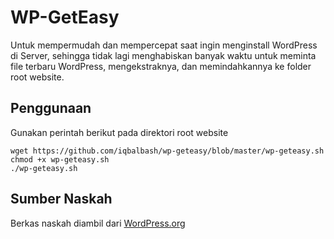 # WP-GetEasy
Untuk mempermudah dan mempercepat saat ingin menginstall WordPress di Server, sehingga tidak lagi menghabiskan banyak waktu untuk meminta file terbaru WordPress, mengekstraknya, dan memindahkannya ke folder root website.

## Penggunaan
Gunakan perintah berikut pada direktori root website
```
wget https://github.com/iqbalbash/wp-geteasy/blob/master/wp-geteasy.sh
chmod +x wp-geteasy.sh
./wp-geteasy.sh
```

## Sumber Naskah
Berkas naskah diambil dari [WordPress.org](https://wordpress.org/latest.zip)